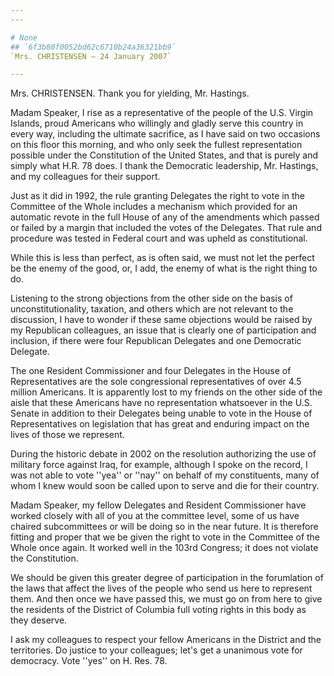 ```yaml
---
---

# None
## `6f3b80f0052bd62c6710b24a36321bb9`
`Mrs. CHRISTENSEN — 24 January 2007`

---
```



Mrs. CHRISTENSEN. Thank you for yielding, Mr. Hastings.

Madam Speaker, I rise as a representative of the people of the U.S. 
Virgin Islands, proud Americans who willingly and gladly serve this 
country in every way, including the ultimate sacrifice, as I have said 
on two occasions on this floor this morning, and who only seek the 
fullest representation possible under the Constitution of the United 
States, and that is purely and simply what H.R. 78 does. I thank the 
Democratic leadership, Mr. Hastings, and my colleagues for their 
support.

Just as it did in 1992, the rule granting Delegates the right to vote 
in the Committee of the Whole includes a mechanism which provided for 
an automatic revote in the full House of any of the amendments which 
passed or failed by a margin that included the votes of the Delegates. 
That rule and procedure was tested in Federal court and was upheld as 
constitutional.

While this is less than perfect, as is often said, we must not let 
the perfect be the enemy of the good, or, I add, the enemy of what is 
the right thing to do.

Listening to the strong objections from the other side on the basis 
of unconstitutionality, taxation, and others which are not relevant to 
the discussion, I have to wonder if these same objections would be 
raised by my Republican colleagues, an issue that is clearly one of 
participation and inclusion, if there were four Republican Delegates 
and one Democratic Delegate.

The one Resident Commissioner and four Delegates in the House of 
Representatives are the sole congressional representatives of over 4.5 
million Americans. It is apparently lost to my friends on the other 
side of the aisle that these Americans have no representation 
whatsoever in the U.S. Senate in addition to their Delegates being 
unable to vote in the House of Representatives on legislation that has 
great and enduring impact on the lives of those we represent.

During the historic debate in 2002 on the resolution authorizing the 
use of military force against Iraq, for example, although I spoke on 
the record, I was not able to vote ''yea'' or ''nay'' on behalf of my 
constituents, many of whom I knew would soon be called upon to serve 
and die for their country.

Madam Speaker, my fellow Delegates and Resident Commissioner have 
worked closely with all of you at the committee level, some of us have 
chaired subcommittees or will be doing so in the near future. It is 
therefore fitting and proper that we be given the right to vote in the 
Committee of the Whole once again. It worked well in the 103rd 
Congress; it does not violate the Constitution.

We should be given this greater degree of participation in the 
forumlation of the laws that affect the lives of the people who send us 
here to represent them. And then once we have passed this, we must go 
on from here to give the residents of the District of Columbia full 
voting rights in this body as they deserve.

I ask my colleagues to respect your fellow Americans in the District 
and the territories. Do justice to your colleagues; let's get a 
unanimous vote for democracy. Vote ''yes'' on H. Res. 78.